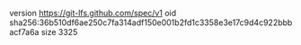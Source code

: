 version https://git-lfs.github.com/spec/v1
oid sha256:36b510df6ae250c7fa314adf150e001b2fd1c3358e3e17c9d4c922bbbacf7a6a
size 3325
